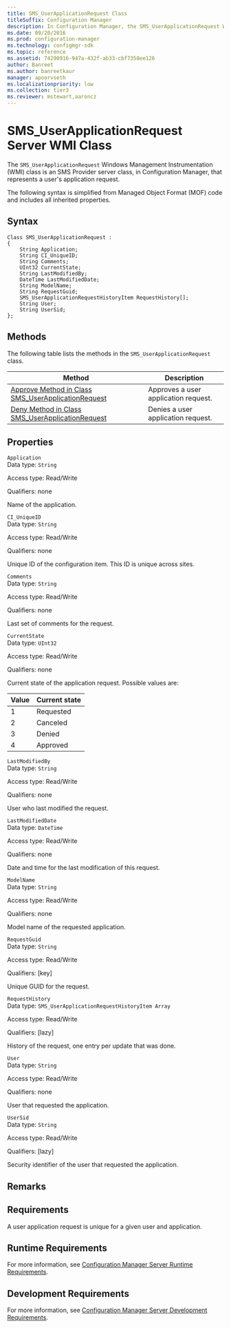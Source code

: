 ```yaml
---
title: SMS_UserApplicationRequest Class
titleSuffix: Configuration Manager
description: In Configuration Manager, the SMS_UserApplicationRequest WMI class is an SMS Provider server class that represents a user's application request.
ms.date: 09/20/2016
ms.prod: configuration-manager
ms.technology: configmgr-sdk
ms.topic: reference
ms.assetid: 74290916-947a-432f-ab33-cbf7358ee126
author: Banreet
ms.author: banreetkaur
manager: apoorvseth
ms.localizationpriority: low
ms.collection: tier3
ms.reviewer: mstewart,aaroncz 
---
```

# SMS_UserApplicationRequest Server WMI Class
The `SMS_UserApplicationRequest` Windows Management Instrumentation (WMI) class is an SMS Provider server class, in Configuration Manager, that represents a user's application request.  

 The following syntax is simplified from Managed Object Format (MOF) code and includes all inherited properties.  

## Syntax  

```  
Class SMS_UserApplicationRequest :    
{  
    String Application;  
    String CI_UniqueID;  
    String Comments;  
    UInt32 CurrentState;  
    String LastModifiedBy;  
    DateTime LastModifiedDate;  
    String ModelName;  
    String RequestGuid;  
    SMS_UserApplicationRequestHistoryItem RequestHistory[];  
    String User;  
    String UserSid;  
};  
```  

## Methods  
 The following table lists the methods in the `SMS_UserApplicationRequest` class.  

|Method|Description|  
|------------|-----------------|  
|[Approve Method in Class SMS_UserApplicationRequest](../../../develop/reference/apps/approve-method-in-class-sms_userapplicationrequest.md)|Approves a user application request.|  
|[Deny Method in Class SMS_UserApplicationRequest](../../../develop/reference/apps/deny-method-in-class-sms_userapplicationrequest.md)|Denies a user application request.|  

## Properties  
 `Application`  
 Data type: `String`  

 Access type: Read/Write  

 Qualifiers: none  

 Name of the application.  

 `CI_UniqueID`  
 Data type: `String`  

 Access type: Read/Write  

 Qualifiers: none  

 Unique ID of the configuration item. This ID is unique across sites.  

 `Comments`  
 Data type: `String`  

 Access type: Read/Write  

 Qualifiers: none  

 Last set of comments for the request.  

 `CurrentState`  
 Data type: `UInt32`  

 Access type: Read/Write  

 Qualifiers: none  

 Current state of the application request. Possible values are:  

|Value|Current state|  
|-|-|  
|1|Requested|  
|2|Canceled|  
|3|Denied|  
|4|Approved|  

 `LastModifiedBy`  
 Data type: `String`  

 Access type: Read/Write  

 Qualifiers: none  

 User who last modified the request.  

 `LastModifiedDate`  
 Data type: `DateTime`  

 Access type: Read/Write  

 Qualifiers: none  

 Date and time for the last modification of this request.  

 `ModelName`  
 Data type: `String`  

 Access type: Read/Write  

 Qualifiers: none  

 Model name of the requested application.  

 `RequestGuid`  
 Data type: `String`  

 Access type: Read/Write  

 Qualifiers: [key]  

 Unique GUID for the request.  

 `RequestHistory`  
 Data type: `SMS_UserApplicationRequestHistoryItem Array`  

 Access type: Read/Write  

 Qualifiers: [lazy]  

 History of the request, one entry per update that was done.  

 `User`  
 Data type: `String`  

 Access type: Read/Write  

 Qualifiers: none  

 User that requested the application.  

 `UserSid`  
 Data type: `String`  

 Access type: Read/Write  

 Qualifiers: [lazy]  

 Security identifier of the user that requested the application.  

## Remarks  

## Requirements  
 A user application request is unique for a given user and application.  

## Runtime Requirements  
 For more information, see [Configuration Manager Server Runtime Requirements](../../../develop/core/reqs/server-runtime-requirements.md).  

## Development Requirements  
 For more information, see [Configuration Manager Server Development Requirements](../../../develop/core/reqs/server-development-requirements.md).
